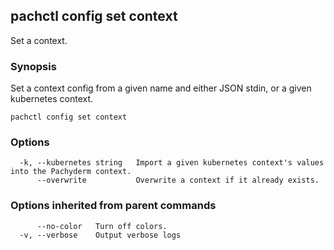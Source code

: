 ## pachctl config set context

Set a context.

### Synopsis


Set a context config from a given name and either JSON stdin, or a given kubernetes context.

```
pachctl config set context
```

### Options

```
  -k, --kubernetes string   Import a given kubernetes context's values into the Pachyderm context.
      --overwrite           Overwrite a context if it already exists.
```

### Options inherited from parent commands

```
      --no-color   Turn off colors.
  -v, --verbose    Output verbose logs
```

